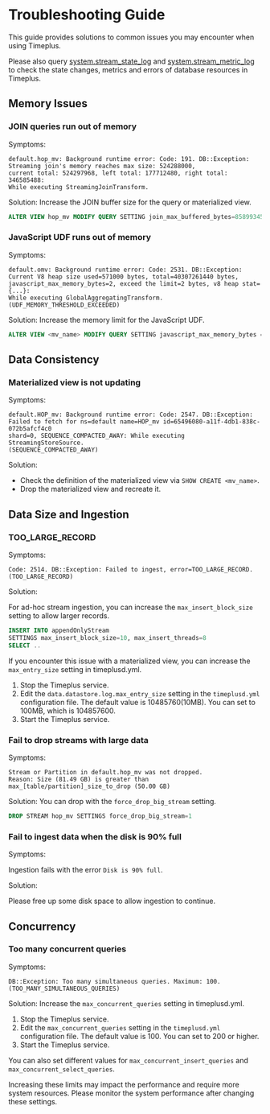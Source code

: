 # Troubleshooting Guide
This guide provides solutions to common issues you may encounter when using Timeplus.

Please also query [system.stream_state_log](/system-stream-state-log) and [system.stream_metric_log](/system-stream-metric-log) to check the state changes, metrics and errors of database resources in Timeplus.

## Memory Issues

### JOIN queries run out of memory

Symptoms:
```
default.hop_mv: Background runtime error: Code: 191. DB::Exception:
Streaming join's memory reaches max size: 524288000,
current total: 524297968, left total: 177712480, right total: 346585488:
While executing StreamingJoinTransform.
```

Solution:
Increase the JOIN buffer size for the query or materialized view.

```sql
ALTER VIEW hop_mv MODIFY QUERY SETTING join_max_buffered_bytes=8589934592
```

### JavaScript UDF runs out of memory

Symptoms:
```
default.omv: Background runtime error: Code: 2531. DB::Exception:
Current V8 heap size used=571000 bytes, total=40307261440 bytes,
javascript_max_memory_bytes=2, exceed the limit=2 bytes, v8 heap stat={...}:
While executing GlobalAggregatingTransform. (UDF_MEMORY_THRESHOLD_EXCEEDED)
```

Solution:
Increase the memory limit for the JavaScript UDF.

```sql
ALTER VIEW <mv_name> MODIFY QUERY SETTING javascript_max_memory_bytes = 10485760000
```

## Data Consistency

### Materialized view is not updating

Symptoms:
```
default.HOP_mv: Background runtime error: Code: 2547. DB::Exception:
Failed to fetch for ns=default name=HOP_mv id=65496080-a11f-4db1-838c-072b5afcf4c0
shard=0, SEQUENCE_COMPACTED_AWAY: While executing StreamingStoreSource.
(SEQUENCE_COMPACTED_AWAY)
```

Solution:
* Check the definition of the materialized view via `SHOW CREATE <mv_name>`.
* Drop the materialized view and recreate it.

## Data Size and Ingestion

### TOO_LARGE_RECORD
Symptoms:
```
Code: 2514. DB::Exception: Failed to ingest, error=TOO_LARGE_RECORD. (TOO_LARGE_RECORD)
```

Solution:

For ad-hoc stream ingestion, you can increase the `max_insert_block_size` setting to allow larger records.

```sql
INSERT INTO appendOnlyStream
SETTINGS max_insert_block_size=10, max_insert_threads=8
SELECT ..
```

If you encounter this issue with a materialized view, you can increase the `max_entry_size` setting in timeplusd.yml.
 1. Stop the Timeplus service.
 2. Edit the `data.datastore.log.max_entry_size` setting in the `timeplusd.yml` configuration file. The default value is 10485760(10MB). You can set to 100MB, which is 104857600.
 3. Start the Timeplus service.

### Fail to drop streams with large data
Symptoms:
```
Stream or Partition in default.hop_mv was not dropped.
Reason: Size (81.49 GB) is greater than max_[table/partition]_size_to_drop (50.00 GB)
```

Solution:
You can drop with the `force_drop_big_stream` setting.

```sql
DROP STREAM hop_mv SETTINGS force_drop_big_stream=1
```

### Fail to ingest data when the disk is 90% full
Symptoms:

Ingestion fails with the error `Disk is 90% full`.

Solution:

Please free up some disk space to allow ingestion to continue.

## Concurrency

### Too many concurrent queries
Symptoms:
```
DB::Exception: Too many simultaneous queries. Maximum: 100.
(TOO_MANY_SIMULTANEOUS_QUERIES)
```

Solution:
Increase the `max_concurrent_queries` setting in timeplusd.yml.

 1. Stop the Timeplus service.
 2. Edit the `max_concurrent_queries` setting in the `timeplusd.yml` configuration file. The default value is 100. You can set to 200 or higher.
 3. Start the Timeplus service.

You can also set different values for `max_concurrent_insert_queries` and `max_concurrent_select_queries`.

Increasing these limits may impact the performance and require more system resources. Please monitor the system performance after changing these settings.
